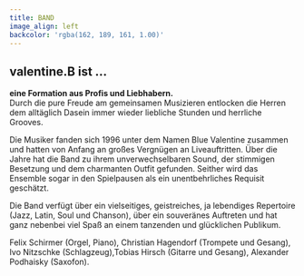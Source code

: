 ```yaml
---
title: BAND
image_align: left
backcolor: 'rgba(162, 189, 161, 1.00)'
---
```


## **valentine.B ist …**
**eine Formation aus Profis und Liebhabern.**<br> Durch die pure Freude am gemeinsamen Musizieren entlocken die Herren dem alltäglich Dasein immer wieder liebliche Stunden und herrliche Grooves. 

Die Musiker fanden sich 1996 unter dem Namen Blue Valentine zusammen und hatten von Anfang an großes Vergnügen an Liveauftritten. Über die Jahre hat die Band zu ihrem unverwechselbaren Sound, der stimmigen Besetzung und dem charmanten Outfit gefunden. Seither wird das Ensemble sogar in den Spielpausen als ein unentbehrliches Requisit geschätzt.

Die Band verfügt über ein vielseitiges, geistreiches, ja lebendiges Repertoire (Jazz, Latin, Soul und Chanson), über ein souveränes Auftreten und hat ganz nebenbei viel Spaß an einem tanzenden und glücklichen Publikum.

Felix Schirmer (Orgel, Piano), Christian Hagendorf (Trompete und Gesang), Ivo Nitzschke (Schlagzeug),Tobias Hirsch (Gitarre und Gesang), Alexander Podhaisky (Saxofon).

